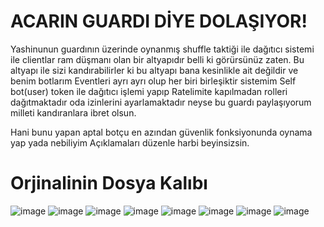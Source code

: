 # ACARIN GUARDI DİYE DOLAŞIYOR!
Yashinunun guardının üzerinde oynanmış shuffle taktiği ile dağıtıcı sistemi ile clientlar ram düşmanı olan bir altyapıdır belli ki görürsünüz zaten.
Bu altyapı ile sizi kandırabilirler ki bu altyapı bana kesinlikle ait değildir ve benim botlarım Eventleri ayrı ayrı olup her biri birleşiktir sistemim Self bot(user) token ile dağıtıcı işlemi yapıp Ratelimite kapılmadan rolleri dağıtmaktadır oda izinlerini ayarlamaktadır neyse bu guardı paylaşıyorum milleti kandıranlara ibret olsun.


Hani bunu yapan aptal botçu en azından güvenlik fonksiyonunda oynama yap yada nebiliyim Açıklamaları düzenle harbi beyinsizsin.

# Orjinalinin Dosya Kalıbı
![image](https://user-images.githubusercontent.com/77089894/126899659-95425413-a051-4e72-b966-b141a4656fca.png)
![image](https://user-images.githubusercontent.com/77089894/126899445-adee1381-da17-4665-9af5-28e9193dc8b2.png)
![image](https://user-images.githubusercontent.com/77089894/126899464-ff7d1824-d822-4a1b-80cf-0481e123938e.png)
![image](https://user-images.githubusercontent.com/77089894/126899486-1dc45fe3-5d89-4410-b670-9121af268f3a.png)
![image](https://user-images.githubusercontent.com/77089894/126899512-31631138-e2ea-4a94-ba42-c41bbbfebc2d.png)
![image](https://user-images.githubusercontent.com/77089894/126899515-2ef78a1f-0d57-43b3-a2e6-50e5cb6f8093.png)
![image](https://user-images.githubusercontent.com/77089894/126899523-58e5e122-ff63-4569-ada7-4c70a1da8584.png)
![image](https://user-images.githubusercontent.com/77089894/126899563-25365d2a-16e0-4613-8447-04d4f62bbfa6.png)
